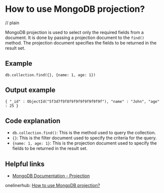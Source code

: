 # How to use MongoDB projection?
// plain

MongoDB projection is used to select only the required fields from a document. It is done by passing a projection document to the `find()` method. The projection document specifies the fields to be returned in the result set.

## Example

```
db.collection.find({}, {name: 1, age: 1})
```

## Output example

```
{ "_id" : ObjectId("5f3d7f9f8f9f9f9f9f9f9f9f"), "name" : "John", "age" : 25 }
```

## Code explanation

- `db.collection.find()`: This is the method used to query the collection.
- `{}`: This is the filter document used to specify the criteria for the query.
- `{name: 1, age: 1}`: This is the projection document used to specify the fields to be returned in the result set.

## Helpful links
- [MongoDB Documentation - Projection](https://docs.mongodb.com/manual/tutorial/project-fields-from-query-results/)

onelinerhub: [How to use MongoDB projection?](https://onelinerhub.com/mongodb/how-to-use-mongodb-projection)